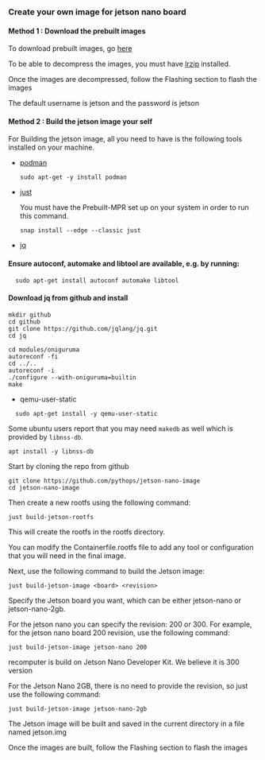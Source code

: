 ### Create your own image for jetson nano board


#### Method 1 : Download the prebuilt images
To download prebuilt images, go [here](https://github.com/pythops/jetson-nano-image/releases)

To be able to decompress the images, you must have [lrzip](https://github.com/ckolivas/lrzip) installed.

Once the images are decompressed, follow the Flashing section to flash the images 

The default username is jetson and the password is jetson

#### Method 2 : Build the jetson image your self

For Building the jetson image, all you need to have is the following tools installed on your machine.

- [podman](https://github.com/containers/podman/blob/main/install.md)
  ```
  sudo apt-get -y install podman
  ```
- [just](https://github.com/casey/just)

  You must have the Prebuilt-MPR set up on your system in order to run this command.
  ```
  snap install --edge --classic just
  ```
  
- [jq](https://github.com/jqlang/jq)

#### Ensure autoconf, automake and libtool are available, e.g. by running:
```
  sudo apt-get install autoconf automake libtool  
```

#### Download jq from github and install 
```
mkdir github		
cd github		
git clone https://github.com/jqlang/jq.git		
cd jq

cd modules/oniguruma
autoreconf -fi
cd ../..
autoreconf -i
./configure --with-oniguruma=builtin
make
```
  
- qemu-user-static
```  
  sudo apt-get install -y qemu-user-static
```

Some ubuntu users report that you may need `makedb` as well which is provided by `libnss-db`.
```
apt install -y libnss-db
```

Start by cloning the repo from github
```
git clone https://github.com/pythops/jetson-nano-image
cd jetson-nano-image
```

Then create a new rootfs using the following command:
```
just build-jetson-rootfs
```
This will create the rootfs in the rootfs directory.

You can modify the Containerfile.rootfs file to add any tool or configuration that you will need in the final image.

Next, use the following command to build the Jetson image:
```
just build-jetson-image <board> <revision>
```

Specify the Jetson board you want, which can be either jetson-nano or jetson-nano-2gb.

For the jetson nano you can specify the revision: 200 or 300. For example, for the jetson nano board 200 revision, use the following command:
```
just build-jetson-image jetson-nano 200
```

recomputer is build on Jetson Nano Developer Kit. We believe it is 300 version


For the Jetson Nano 2GB, there is no need to provide the revision, so just use the following command:
```
just build-jetson-image jetson-nano-2gb
```
The Jetson image will be built and saved in the current directory in a file named jetson.img

Once the images are built, follow the Flashing section to flash the images 

